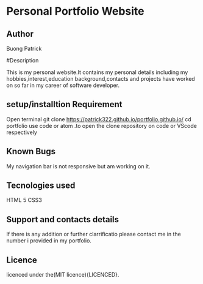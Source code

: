 # Personal Portfolio Website

## Author

Buong Patrick

#Description

This is my personal website.It contains my personal details including my hobbies,interest,education background,contacts and projects have worked on so far in my career of software developer.

## setup/installtion Requirement

Open terminal
git clone https://patrick322.github.io/portfolio.github.io/
cd portfolio
use code or atom .to open the clone repository on code or VScode respectively

## Known Bugs

My navigation bar is not responsive but am working on it.


## Tecnologies used
HTML 5
CSS3

## Support and contacts details
If there is any addition or further clarrificatio please contact me in the number i provided in my portfolio.


## Licence

licenced under the(MIT licence){LICENCED}.
